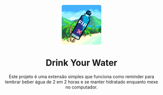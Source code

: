 <p align="center"><img src="./public/icons/water128.png"></p>
<h1 align="center">Drink Your Water</h1>
<p align="center">Este projeto é uma extensão simples que funciona como reminder para lembrar beber água de 2 em 2 horas e se manter hidratado enquanto mexe no computador.<br></p>
